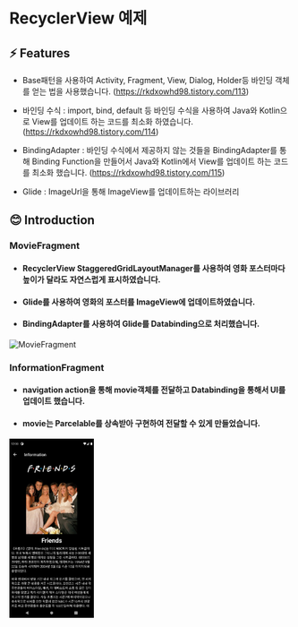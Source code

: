 # RecyclerView 예제

## ⚡ Features
* Base패턴을 사용하여 Activity, Fragment, View, Dialog, Holder등 바인딩 객체를 얻는 법을 사용했습니다. (https://rkdxowhd98.tistory.com/113)

* 바인딩 수식 : import, bind, default 등 바인딩 수식을 사용하여 Java와 Kotlin으로 View를 업데이트 하는 코드를 최소화 하였습니다. (https://rkdxowhd98.tistory.com/114)

* BindingAdapter : 바인딩 수식에서 제공하지 않는 것들을 BindingAdapter를 통해 Binding Function을 만들어서 Java와 Kotlin에서 View를 업데이트 하는 코드를 최소화 했습니다. (https://rkdxowhd98.tistory.com/115)

* Glide : ImageUrl을 통해 ImageView를 업데이트하는 라이브러리

## 😊 Introduction
### MovieFragment
* #### RecyclerView StaggeredGridLayoutManager를 사용하여 영화 포스터마다 높이가 달라도 자연스럽게 표시하였습니다.
* #### Glide를 사용하여 영화의 포스터를 ImageView에 업데이트하였습니다.
* #### BindingAdapter를 사용하여 Glide를 Databinding으로 처리했습니다.
<img src="./readme/MovieFragment.png" alt="MovieFragment" width="30%">

### InformationFragment
* #### navigation action을 통해 movie객체를 전달하고 Databinding을 통해서 UI를 업데이트 했습니다.
* #### movie는 Parcelable를 상속받아 구현하여 전달할 수 있게 만들었습니다.
<img src="./readme/InformationFragment.png" alt="InformationFragment" width="30%">

